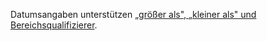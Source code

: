 Datumsangaben unterstützen [„größer als", „kleiner als" und Bereichsqualifizierer](/articles/understanding-the-search-syntax).
